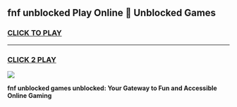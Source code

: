 
## fnf unblocked Play Online 👋 Unblocked Games
<h3>
<a href="https://premium.freeplayer.one?title=fnf_unblocked&ref=19F">CLICK TO PLAY</a></h3>
<hr>

<h3>
<a href="https://premium.freeplayer.one?title=fnf_unblocked&ref=19F">CLICK 2 PLAY</a>
  
</h3>

<a href="https://premium.freeplayer.one?title=fnf_unblocked&ref=19F"><img src="https://clearcache.store/games.png"></a>


**fnf unblocked games unblocked: Your Gateway to Fun and Accessible Online Gaming**
